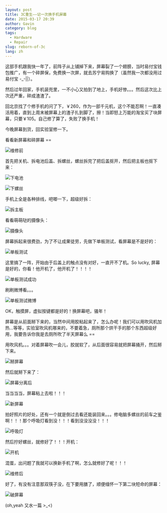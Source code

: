 ```yaml
---
layout: post
title: 3C重生——记一次换手机屏幕
date: 2015-03-17 20:39
author: Gavin
category: blog
tags:
  - Hardware
  - Repair
slug: reborn-of-3c
lang: zh
---
```


这部手机跟我快一年了，前阵子从上铺掉下来，屏幕裂了一个翅膀，当时易付宝钱包推广，有一个碎屏保，免费换一次屏，就去苏宁易购换了（虽然我一次都没用过易付宝 -_-||）。

然后过年回家，手机装兜里，一不小心又拍到了地上，手机好惨。。。然后这次比上次还严重，碎成渣渣了。

回北京找了个修手机的问了下，￥260，作为一部千元机，这个不能忍啊！一直凑活用着，直到上周末被屏幕上的渣子扎到脚了，擦！当即怒上万能的淘宝买了块屏幕，只要￥105。自己修了算了，失败了换手机！

今晚屏幕到货，回实验室修一下。

看看新屏幕和碎屏幕 ==

![维修前](../images/reborn_3c/before.JPG "维修前")

首先把关机、拆电池后盖、拆螺丝，螺丝拆完了把后盖抠开，然后把主板也抠下来：

![下电池](../images/reborn_3c/back1.JPG "下电池")

![下螺丝](../images/reborn_3c/back2.JPG "拆主板")

手机上全是各种排线，吧唧一下，超级好拆：

![拆主板](../images/reborn_3c/back3.JPG "拆主板")

看看萌萌哒的摄像头：

![摄像头](../images/reborn_3c/camera.JPG "摄像头")

屏幕拆起来很费劲，为了不让成果徒劳，先做下单板测试，看屏幕是不是好的：

![单板测试](../images/reborn_3c/test_screen.JPG "单板测试")

这里搞了一阵，开始由于后盖上的触点没有对好，一直开不了机。So lucky, 屏幕是好的，你看！他开机了，他开机了！！！！

![单板测试成功](../images/reborn_3c/test_ok1.JPG "单板测试成功")

刷刷微博看。。。

![单板测试微博](../images/reborn_3c/test_ok2.JPG "单板测试微博")

OK，触摸屏，虚拟按键都是好的！换屏幕吧，骚年！

屏幕是从前面掰下来的，当然中间用胶粘起来了，怎么办呢！我们可以用吹风机加热…等等，实验室吹风机哪来的，不要着急，厕所那个烘干手的那个东西超级好用，我要告诉你我是去厕所吹了半天屏幕么 ==

用吹风机。。。对着屏幕吹一会儿，胶就软了，从后面很容易就把屏幕捅开，然后掰下来。

![掰屏幕](../images/reborn_3c/remove_screen.JPG "掰屏幕")

然后就掰下来了：

![屏幕分离后](../images/reborn_3c/removed_screen.JPG "屏幕分离后")

当当当当，屏幕粘上去啦！！！

![新屏幕](../images/reborn_3c/new_screen.JPG "新屏幕")

拍好照片的好处，还有一个就是倒过去看还能装回来。。。修电脑多螺丝的前车之鉴啊！！！那个呼吸灯看到没！！！看到没没没没！！！

![呼吸灯](../images/reborn_3c/light.JPG "呼吸灯")

然后拧好螺丝，就修好了！！！开机：

![开机](../images/reborn_3c/boot.JPG "开机")

混蛋，出问题了我就可以换新手机了啊，怎么就修好了呢！！！

![维修后](../images/reborn_3c/after.JPG "维修后")

好了，有没有注意那双筷子没，在下要用膳了，顺便缅怀一下第二块短命的屏幕：

![破屏幕](../images/reborn_3c/broken_screen.JPG "破屏幕")

(oh,yeah 又水一篇 >_<)